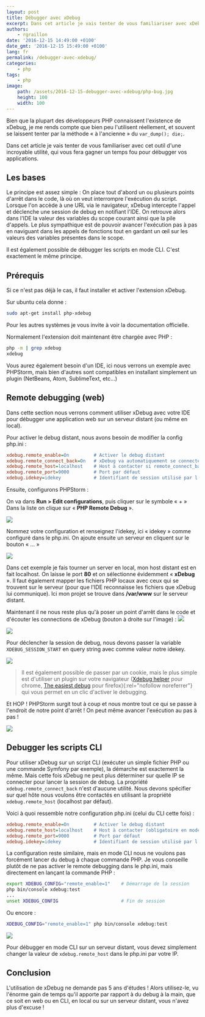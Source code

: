 ```yaml
---
layout: post
title: Débugger avec xDebug
excerpt: Dans cet article je vais tenter de vous familiariser avec xDebug, cet outil d'une incroyable utilité, qui vous fera gagner un temps fou pour débugger vos applications.
authors: 
    - rgraillon
date: '2016-12-15 14:49:00 +0100'
date_gmt: '2016-12-15 15:49:00 +0100'
lang: fr
permalink: /debugger-avec-xdebug/
categories:
    - php
tags:
    - php
image:
    path: /assets/2016-12-15-debugger-avec-xdebug/php-bug.jpg
    height: 100
    width: 100
---
```


Bien que la plupart des développeurs PHP connaissent l'existence de xDebug, je me rends compte que bien peu l'utilisent réellement, et souvent se laissent tenter par la méthode « à l'ancienne » du `var_dump(); die;`.

Dans cet article je vais tenter de vous familiariser avec cet outil d'une incroyable utilité, qui vous fera gagner un temps fou pour débugger vos applications.

## Les bases

Le principe est assez simple : On place tout d'abord un ou plusieurs points d'arrêt dans le code, là où on veut interrompre l'exécution du script. Lorsque l'on accède à une URL via le navigateur, xDebug intercepte l'appel et déclenche une session de debug en notifiant l'IDE. On retrouve alors dans l'IDE la valeur des variables du scope courant ainsi que la pile d'appels. Le plus sympathique est de pouvoir avancer l'exécution pas à pas en naviguant dans les appels de fonctions tout en gardant un œil sur les valeurs des variables présentes dans le scope.

Il est également possible de débugger les scripts en mode CLI. C'est exactement le même principe.

## Prérequis

Si ce n'est pas déjà le cas, il faut installer et activer l'extension xDebug.

Sur ubuntu cela donne :

```bash
sudo apt-get install php-xdebug
```
Pour les autres systèmes je vous invite à voir la documentation officielle.

Normalement l'extension doit maintenant être chargée avec PHP :

```bash
php -m | grep xdebug
xdebug
```

Vous aurez également besoin d'un IDE, ici nous verrons un exemple avec PHPStorm, mais bien d'autres sont compatibles en installant simplement un plugin (NetBeans, Atom, SublimeText, etc...)

## Remote debugging (web)

Dans cette section nous verrons comment utiliser xDebug avec votre IDE pour débugger une application web sur un serveur distant (ou même en local).

Pour activer le debug distant, nous avons besoin de modifier la config php.ini :

```ini
xdebug.remote_enable=On         # Activer le debug distant
xdebug.remote_connect_back=On   # xDebug va automatiquement se connecter sur l'IP présente dans $_SERVER['REMOTE_ADDR']
xdebug.remote_host=localhost    # Host à contacter si remote_connect_back est désactivé ou dans un contexte CLI
xdebug.remote_port=9000         # Port par défaut
xdebug.idekey=idekey            # Identifiant de session utilisé par l'IDE
```
Ensuite, configurons PHPStorm :

On va dans **Run > Edit configurations**, puis cliquer sur le symbole « + »
Dans la liste on clique sur « **PHP Remote Debug** ».

![](/assets/2016-12-15-debugger-avec-xdebug/my_app_remote.png)

Nommez votre configuration et renseignez l'idekey, ici « idekey » comme configuré dans le php.ini.
On ajoute ensuite un serveur en cliquent sur le bouton « ... »

![](/assets/2016-12-15-debugger-avec-xdebug/remote_host.png)

Dans cet exemple je fais tourner un server en local, mon host distant est en fait localhost. On laisse le port **80** et on sélectionne évidemment « **xDebug** ». Il faut également mapper les fichiers PHP locaux avec ceux qui se trouvent sur le serveur (pour que l'IDE reconnaisse les fichiers que xDebug lui communique). Ici mon projet se trouve dans **/var/www** sur le serveur distant.

Maintenant il ne nous reste plus qu'à poser un point d'arrêt dans le code et d'écouter les connections de xDebug (bouton à droite sur l'image) : ![](/assets/2016-12-15-debugger-avec-xdebug/configuration_dropdown.png)

![](/assets/2016-12-15-debugger-avec-xdebug/my_controller.png)

Pour déclencher la session de debug, nous devons passer la variable `XDEBUG_SESSION_START` en query string avec comme valeur notre idekey.

![](/assets/2016-12-15-debugger-avec-xdebug/browser.png)
> Il est également possible de passer par un cookie, mais le plus simple est d'utiliser un plugin sur votre navigateur ([Xdebug helper](https://chrome.google.com/webstore/detail/xdebug-helper/eadndfjplgieldjbigjakmdgkmoaaaoc) pour chrome, [The easiest debug](https://addons.mozilla.org/fr/firefox/addon/the-easiest-xdebug/) pour firefox){:rel="nofollow noreferrer"} qui vous permet en un clic d'activer le debugging.

Et HOP ! PHPStorm surgit tout à coup et nous montre tout ce qui se passe à l'endroit de notre point d'arrêt !
On peut même avancer l'exécution au pas à pas !

![](/assets/2016-12-15-debugger-avec-xdebug/debugging.png)

## Debugger les scripts CLI

Pour utiliser xDebug sur un script CLI (exécuter un simple fichier PHP ou une commande Symfony par exemple), la démarche est exactement la même. Mais cette fois xDebug ne peut plus déterminer sur quelle IP se connecter pour lancer la session de debug. La propriété `xdebug.remote_connect_back` n'est d'aucune utilité. Nous devons spécifier sur quel hôte nous voulons être contactés en utilisant la propriété `xdebug.remote_host` (localhost par défaut).

Voici à quoi ressemble notre configuration php.ini (celui du CLI cette fois) :

```ini
xdebug.remote_enable=On         # Activer le debug distant
xdebug.remote_host=localhost    # Host à contacter (obligatoire en mode CLI)
xdebug.remote_port=9000         # Port par défaut
xdebug.idekey=idekey            # Identifiant de session utilisé par l'IDE
```

La configuration reste similaire, mais en mode CLI nous ne voulons pas forcément lancer du debug à chaque commande PHP. Je vous conseille plutôt de ne pas activer le remote debugging dans le php.ini, mais directement en lançant la commande PHP :

```bash
export XDEBUG_CONFIG="remote_enable=1"    # Démarrage de la session
php bin/console xdebug:test
...
unset XDEBUG_CONFIG                       # Fin de session
```
Ou encore :

```bash
XDEBUG_CONFIG="remote_enable=1" php bin/console xdebug:test
```

![](/assets/2016-12-15-debugger-avec-xdebug/debugging_cli.png)

Pour débugger en mode CLI sur un serveur distant, vous devez simplement changer la valeur de `xdebug.remote_host` dans le php.ini par votre IP.

## Conclusion

L'utilisation de xDebug ne demande pas 5 ans d'études ! Alors utilisez-le, vu l'énorme gain de temps qu'il apporte par rapport à du debug à la main, que ce soit en web ou en CLI, en local ou sur un serveur distant, vous n'avez plus d'excuse !
